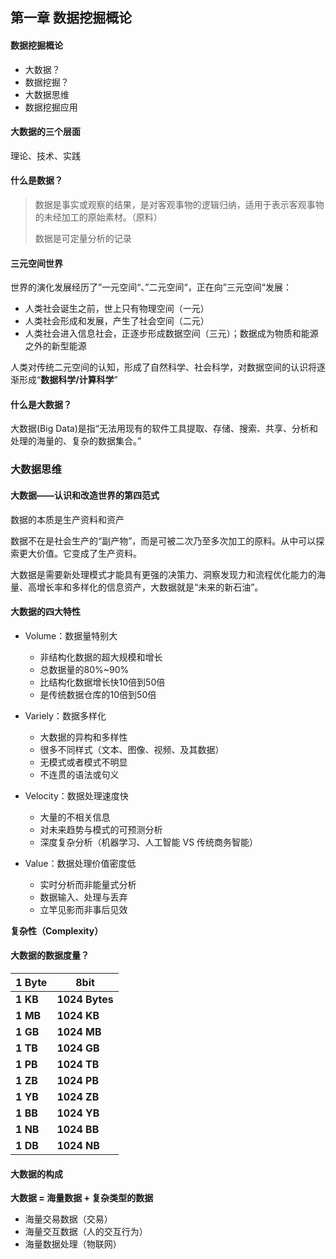 ## 第一章 数据挖掘概论

#### 数据挖掘概论

- 大数据？
- 数据挖掘？
- 大数据思维
- 数据挖掘应用

#### 大数据的三个层面

理论、技术、实践

#### 什么是数据？

> 数据是事实或观察的结果，是对客观事物的逻辑归纳，适用于表示客观事物的未经加工的原始素材。（原料）
>
> 数据是可定量分析的记录

#### 三元空间世界

世界的演化发展经历了”一元空间“、”二元空间“，正在向”三元空间“发展：

- 人类社会诞生之前，世上只有物理空间（一元）
- 人类社会形成和发展，产生了社会空间（二元）
- 人类社会进入信息社会，正逐步形成数据空间（三元）；数据成为物质和能源之外的新型能源

人类对传统二元空间的认知，形成了自然科学、社会科学，对数据空间的认识将逐渐形成“**数据科学/计算科学**”

#### 什么是大数据？

大数据(Big Data)是指“无法用现有的软件工具提取、存储、搜索、共享、分析和处理的海量的、复杂的数据集合。”

### 大数据思维

#### 大数据——认识和改造世界的第四范式

数据的本质是生产资料和资产

数据不在是社会生产的“副产物”，而是可被二次乃至多次加工的原料。从中可以探索更大价值。它变成了生产资料。

大数据是需要新处理模式才能具有更强的决策力、洞察发现力和流程优化能力的海量、高增长率和多样化的信息资产，大数据就是“未来的新石油”。

#### 大数据的四大特性

- Volume：数据量特别大
  - 非结构化数据的超大规模和增长
  - 总数据量的80%~90%
  - 比结构化数据增长快10倍到50倍
  - 是传统数据仓库的10倍到50倍

- Variely：数据多样化
  - 大数据的异构和多样性
  - 很多不同样式（文本、图像、视频、及其数据）
  - 无模式或者模式不明显
  - 不连贯的语法或句义
- Velocity：数据处理速度快
  - 大量的不相关信息
  - 对未来趋势与模式的可预测分析
  - 深度复杂分析（机器学习、人工智能 VS 传统商务智能）
- Value：数据处理价值密度低
  - 实时分析而非能量式分析
  - 数据输入、处理与丢弃
  - 立竿见影而非事后见效

**复杂性（Complexity）**

#### 大数据的数据度量？

| **1 Byte** | **8bit**       |
| ---------- | -------------- |
| **1 KB**   | **1024 Bytes** |
| **1 MB**   | **1024 KB**    |
| **1 GB**   | **1024 MB**    |
| **1 TB**   | **1024 GB**    |
| **1 PB**   | **1024 TB**    |
| **1 ZB**   | **1024 PB**    |
| **1 YB**   | **1024 ZB**    |
| **1 BB**   | **1024 YB**    |
| **1 NB**   | **1024 BB**    |
| **1 DB**   | **1024 NB**    |

#### 大数据的构成

**大数据 = 海量数据 + 复杂类型的数据**

- 海量交易数据（交易）
- 海量交互数据（人的交互行为）
- 海量数据处理（物联网）
